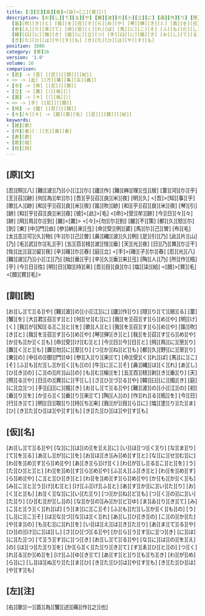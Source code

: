 ```yaml
---
title: [（][乞][食][者]<[詠]>[二][首][）]
description: [お][し][て][る][や] [難][波][の][小][江][に] [廬][作][り] [隠][り][て][居][る] [葦][蟹][を] [大][君][召][す][と] [何][せ][む][に] [我][を][召][す][ら][め][や] [明][け][く] [我][が][知][る][こ][と][を] [歌][人][と] [我][を][召][す][ら][め][や]
  [笛][吹][き][と] [我][を][召][す][ら][め][や] [琴][弾][き][と] [我][を][召][す][ら][め][や] [か][も][か][く][も] [命][受][け][む][と] [今][日][今][日][と] [飛][鳥][に][至][り] [置][く][と][も] [置][勿][に][至][り] [つ][か][ね][ど][も] [都][久][野][に][至][り] [東][の] [中][の][御][門][ゆ]
  [参][入][り][来][て] [命][受][く][れ][ば] [馬][に][こ][そ] [ふ][も][だ][し][か][く][も][の] [牛][に][こ][そ] [鼻][縄][は][く][れ] [あ][し][ひ][き][の] [こ][の][片][山][の] [も][む][楡][を] [五][百][枝][剥][き][垂][り] [天][照][る][や] [日][の][異][に][干][し] [さ][ひ][づ][る][や]
  [韓][臼][に][搗][き] [庭][に][立][つ] [手][臼][に][搗][き] [お][し][て][る][や] [難][波][の][小][江][の] [初][垂][り][を] [か][ら][く][垂][り][来][て] [陶][人][の] [作][れ][る][瓶][を] [今][日][行][き][て] [明][日][取][り][持][ち][来] [我][が][目][ら][に] [塩][塗][り][た][ま][ひ]
  [き][た][ひ][は][や][す][も] [き][た][ひ][は][や][す][も]
position: 3886
category: [巻]16
version: '1.0'
volume: 16
comparison:
- [若] -> [吾] [[尼]][[類]][[紀]]
- <> -> [此] [[万][葉][集][古][義]]
- [令] -> [命] [[尼]][[類]]
- [立] -> [置] [（][塙][）]
- [置] -> [々] [（][塙][）]
- <> -> [手] [[尼]][[類]]
- [時] -> [腊] [[尼]][[類]]
- [々][々][々] -> [腊][賞][毛] [[尼]][[類]][[紀]]
keywords:
- [雑][歌]
- [作][者][：][乞][食][者]
- [寿][歌]
- [歌][謡]
- [枕][詞]
---
```


## [原][文]

[忍][照][八] [難][波][乃][小][江][尓] [廬][作] [難][麻][理][弖][居] [葦][河][尓][乎] [王][召][跡] [何][為][牟][尓] [吾][乎][召][良][米][夜] [明][久] <[吾]>[知][事][乎] [歌][人][跡] [和][乎][召][良][米][夜] [笛][吹][跡] [和][乎][召][良][米][夜] [琴][引][跡] [和][乎][召][良][米][夜] [彼]<[此]>[毛] <[命]>[受][牟][跡] [今][日][々][々][跡] [飛][鳥][尓][到] [雖]<[置]> <[々]>[勿][尓][到] [雖][不][策] [都][久][怒][尓][到] [東] [中][門][由] [参][納][来][弖] [命][受][例][婆] [馬][尓][己][曽] [布][毛][太][志][可][久][物] [牛][尓][己][曽] [鼻][縄][波][久][例] [足][引][乃] [此][片][山][乃] [毛][武][尓][礼][乎] [五][百][枝][波][伎][垂] [天][光][夜] [日][乃][異][尓][干] [佐][比][豆][留][夜] [辛][碓][尓][舂] [庭][立] <[手]>[碓][子][尓][舂] [忍][光][八] [難][波][乃][小][江][乃] [始][垂][乎] [辛][久][垂][来][弖] [陶][人][乃] [所][作][瓶][乎] [今][日][徃] [明][日][取][持][来] [吾][目][良][尓] [塩][柒][給] <[腊]>[賞][毛] <[腊][賞][毛]>

## [訓][読]

[お][し][て][る][や] [難][波][の][小][江][に] [廬][作][り] [隠][り][て][居][る] [葦][蟹][を] [大][君][召][す][と] [何][せ][む][に] [我][を][召][す][ら][め][や] [明][け][く] [我][が][知][る][こ][と][を] [歌][人][と] [我][を][召][す][ら][め][や] [笛][吹][き][と] [我][を][召][す][ら][め][や] [琴][弾][き][と] [我][を][召][す][ら][め][や] [か][も][か][く][も] [命][受][け][む][と] [今][日][今][日][と] [飛][鳥][に][至][り] [置][く][と][も] [置][勿][に][至][り] [つ][か][ね][ど][も] [都][久][野][に][至][り] [東][の] [中][の][御][門][ゆ] [参][入][り][来][て] [命][受][く][れ][ば] [馬][に][こ][そ] [ふ][も][だ][し][か][く][も][の] [牛][に][こ][そ] [鼻][縄][は][く][れ] [あ][し][ひ][き][の] [こ][の][片][山][の] [も][む][楡][を] [五][百][枝][剥][き][垂][り] [天][照][る][や] [日][の][異][に][干][し] [さ][ひ][づ][る][や] [韓][臼][に][搗][き] [庭][に][立][つ] [手][臼][に][搗][き] [お][し][て][る][や] [難][波][の][小][江][の] [初][垂][り][を] [か][ら][く][垂][り][来][て] [陶][人][の] [作][れ][る][瓶][を] [今][日][行][き][て] [明][日][取][り][持][ち][来] [我][が][目][ら][に] [塩][塗][り][た][ま][ひ] [き][た][ひ][は][や][す][も] [き][た][ひ][は][や][す][も]

## [仮][名]

[お][し][て][る][や] [な][に][は][の][を][え][に] [い][ほ][つ][く][り] [な][ま][り][て][を][る] [あ][し][が][に][を] [お][ほ][き][み][め][す][と] [な][に][せ][む][に] [わ][を][め][す][ら][め][や] [あ][き][ら][け][く] [わ][が][し][る][こ][と][を] [う][た][ひ][と][と] [わ][を][め][す][ら][め][や] [ふ][え][ふ][き][と] [わ][を][め][す][ら][め][や] [こ][と][ひ][き][と] [わ][を][め][す][ら][め][や] [か][も][か][く][も] [み][こ][と][う][け][む][と] [け][ふ][け][ふ][と] [あ][す][か][に][い][た][り] [お][く][と][も] [お][く][な][に][い][た][り] [つ][か][ね][ど][も] [つ][く][の][に][い][た][り] [ひ][む][が][し][の] [な][か][の][み][か][ど][ゆ] [ま][ゐ][り][き][て] [み][こ][と][う][く][れ][ば] [う][ま][に][こ][そ] [ふ][も][だ][し][か][く][も][の] [う][し][に][こ][そ] [は][な][づ][な][は][く][れ] [あ][し][ひ][き][の] [こ][の][か][た][や][ま][の] [も][む][に][れ][を] [い][ほ][え][は][き][た][り] [あ][ま][て][る][や] [ひ][の][け][に][ほ][し] [さ][ひ][づ][る][や] [か][ら][う][す][に][つ][き] [に][は][に][た][つ] [て][う][す][に][つ][き] [お][し][て][る][や] [な][に][は][の][を][え][の] [は][つ][た][り][を] [か][ら][く][た][り][き][て] [す][ゑ][ひ][と][の] [つ][く][れ][る][か][め][を] [け][ふ][ゆ][き][て] [あ][す][と][り][も][ち][き] [わ][が][め][ら][に] [し][ほ][ぬ][り][た][ま][ひ] [き][た][ひ][は][や][す][も] [き][た][ひ][は][や][す][も]

## [左][注]

[右][歌][一][首][為][蟹][述][痛][作][之][也]
